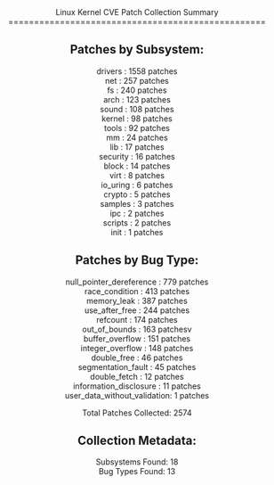 <center>
Linux Kernel CVE Patch Collection Summary
==================================================

Patches by Subsystem:
-------------------------
drivers        : 1558 patches<br />
net            :  257 patches<br />
fs             :  240 patches<br />
arch           :  123 patches<br />
sound          :  108 patches<br />
kernel         :   98 patches<br />
tools          :   92 patches<br />
mm             :   24 patches<br />
lib            :   17 patches<br />
security       :   16 patches<br />
block          :   14 patches<br />
virt           :    8 patches<br />
io_uring       :    6 patches<br />
crypto         :    5 patches<br />
samples        :    3 patches<br />
ipc            :    2 patches<br />
scripts        :    2 patches<br />
init           :    1 patches<br />

Patches by Bug Type:
-------------------------
null_pointer_dereference :  779 patches<br />
race_condition           :  413 patches<br />
memory_leak              :  387 patches<br />
use_after_free           :  244 patches<br />
refcount                 :  174 patches<br />
out_of_bounds            :  163 patchesv<br />
buffer_overflow          :  151 patches<br />
integer_overflow         :  148 patches<br />
double_free              :   46 patches<br />
segmentation_fault       :   45 patches<br />
double_fetch             :   12 patches<br />
information_disclosure   :   11 patches<br />
user_data_without_validation:    1 patches<br />

Total Patches Collected: 2574<br />

Collection Metadata:
--------------------
Subsystems Found: 18<br />
Bug Types Found: 13<br />
</center>
